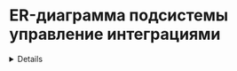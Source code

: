 # ER-диаграмма подсистемы управление интеграциями

<details>

![image](out/ERArchitectureIntegrationsSubsystem.png)

</details>